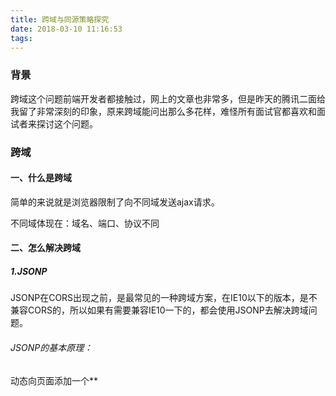 ```yaml
---
title: 跨域与同源策略探究
date: 2018-03-10 11:16:53
tags: 
---
```




### 背景

跨域这个问题前端开发者都接触过，网上的文章也非常多，但是昨天的腾讯二面给我留了非常深刻的印象，原来跨域能问出那么多花样，难怪所有面试官都喜欢和面试者来探讨这个问题。

### 跨域

#### 一、什么是跨域

简单的来说就是浏览器限制了向不同域发送ajax请求。

不同域体现在：域名、端口、协议不同

<!--more-->

#### 二、怎么解决跨域

##### 1.JSONP

JSONP在CORS出现之前，是最常见的一种跨域方案，在IE10以下的版本，是不兼容CORS的，所以如果有需要兼容IE10一下的，都会使用JSONP去解决跨域问题。

###### JSONP的基本原理：

动态向页面添加一个**<script>**标签，浏览器对脚本请求是没有域限制的，浏览器会请求脚本，然后解析脚本，执行脚本。通过这个我们就可以实现跨域请求。

```javascript
  function handleResponse(response) {
    console.log(response)
  }
  var script = document.createElement("script")
  script.src = "http://localhost:3000/?callback=handleResponse"
  document.body.insertBefore(script, document.body.firstChild)
```

研究一下这段代码，新建一个script标签，设置标签的src属性，动态插入标签到body后面。插入以后浏览器会请求src的内容，下载下来并执行。

那怎么通过回调handleResponse获得数据？src后面那段querystring又是干什么的？

如果请求得到的脚本里面的代码长这样

```js
handleResponse('hello world')
```

执行的时候是不是就可以通过回调得到data -> 'hello world' 

所以jsonp其实也需要后端的支持，这个queryString就是让后端知道你前端的回调方法，然后要返回怎样的脚本给前端。

``` javascript
const koa = require('koa')
const app = new koa()
app.use(async ctx => {
  ctx.body = `${ctx.query.callback}('hello world')`;
});
app.listen(3000)
```

这是node的一段代码，简单的体现出了jsonp后端的处理方式。

###### JSONP的缺点

只能发送get请求，感觉这不是正经的手段，而是一个奇淫巧技。

##### 2.CORS

CORS是一个W3C标准，全称是"跨域资源共享"（Cross-origin resource sharing）。

它允许浏览器向跨源服务器，发出[`XMLHttpRequest`](http://www.ruanyifeng.com/blog/2012/09/xmlhttprequest_level_2.html)请求，从而克服了AJAX只能[同源](http://www.ruanyifeng.com/blog/2016/04/same-origin-policy.html)使用的限制。

###### 什么是CORS？

CORS需要浏览器和服务器同时支持。目前，所有浏览器都支持该功能，IE浏览器不能低于IE10。

整个CORS通信过程，都是浏览器自动完成，不需要用户参与。对于开发者来说，CORS通信与同源的AJAX通信没有差别，代码完全一样。浏览器一旦发现AJAX请求跨源，就会自动添加一些附加的头信息，有时还会多出一次附加的请求，但用户不会有感觉。

因此，实现CORS通信的关键是服务器。只要服务器实现了CORS接口，就可以跨源通信。

拿Koa举个栗子。在Koa中，我们只需要在Koa中加个中间件

```javascript
const koa = require('koa')
const cors = require('koa2-cors')
const app = new koa()
app.use(cors())
app.use(async ctx => {
  ctx.body = 'hello world';
});
app.listen(3000)
```

这样就能实现服务端CORS接口。

###### 两种请求

关于为什么有这两种请求的区别，我个人认为，浏览器发送预请求所消耗的资源会比简单请求还多，所以浏览器发送简单请求不需要发送预请求。而非简单请求，如果发送以后，然后被服务器拒绝了，所消耗的资源比预请求还多，所以在发送非简单请求之前，使用一个预请求来判断服务器是否允许跨域。

1.简单请求

同时满足一下条件为简单请求

（1) 请求方法是以下三种方法之一：

- HEAD
- GET
- POST

（2）HTTP的头信息不超出以下几种字段：

- Accept
- Accept-Language
- Content-Language
- Last-Event-ID
- Content-Type：只限于三个值`application/x-www-form-urlencoded`、`multipart/form-data`、`text/plain`

如果content-type的值为`application/json`那么这个请求就是非简单请求，需要发送预请求。

2.非简单请求

不属于简单请求都是非简单请求，非简单请求就需要预请求。

###### 预请求

非简单请求会在正式请求之前发送一次预请求，这个请求是浏览器发的。浏览器先向服务器询问，当前的请求域是否在服务器的许可名单中，已经服务器允许哪一些方法，哪一些请求头。只有得到服务器的答复，并且之后发送的那个正式请求是被允许的（方法和请求头），浏览器才会发送这个正式请求。

"预检"请求用的请求方法是`OPTIONS`，表示这个请求是用来询问的。头信息里面，关键字段是`Origin`，表示请求来自哪个源。

除了`Origin`字段，"预检"请求的头信息包括两个特殊字段。

**Access-Control-Request-Method**

字面意思，内容是允许的请求方法

**Access-Control-Request-Headers**

同字面意思，内容是允许的额外的请求头

#####3.通过iframe

#### 三、为什么浏览器需要同源策略

考虑一下这个场景：你打开了A网站，并且登录了A网站，A网站也记录了你的cookie信息，然后你打开一个B网站，如果没有同源策略，B网站是可以直接请求A网站的接口的，有一些比如个人信息，他就可以通过get等方法，获得到你的信息，甚至可以post等操作去修改你的信息，这样你的账户安全是受到很严重的威胁的。所以浏览器需要同源策略来保证一定的安全，攻击手段例如CSRF和XSS，下面会详细讲。

#### 四、跨源网络访问

##### 1.跨域写操作

##### 2.跨域资源嵌入

### CSRF与XSS

#### 一、XSS

##### 1.XSS是什么

##### 2.怎么预防XSS

#### 二、CSRF

##### 1.CSRF是什么

##### 2.怎么预防

#### 参考链接

[跨域资源共享 CORS 详解](http://www.ruanyifeng.com/blog/2016/04/cors.html)

[浏览器的同源策略](https://developer.mozilla.org/zh-CN/docs/Web/Security/Same-origin_policy)

[HTTP访问控制（CORS）](https://developer.mozilla.org/zh-CN/docs/Web/HTTP/Access_control_CORS)